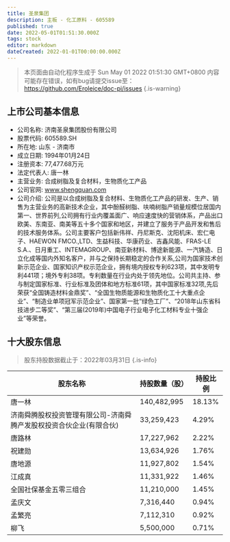 ```yaml
---
title: 圣泉集团
description: 主板 - 化工原料 - 605589
published: true
date: 2022-05-01T01:51:30.000Z
tags: stock
editor: markdown
dateCreated: 2022-01-01T00:00:00.000Z
---
```


> 本页面由自动化程序生成于 Sun May 01 2022 01:51:30 GMT+0800
> 内容可能存在错误，如有bug请提交issue至：https://github.com/Eroleice/doc-pi/issues
{.is-warning}

## 上市公司基本信息
- 公司名称: 济南圣泉集团股份有限公司
- 股票代码: 605589.SH
- 所在地: 山东 - 济南市
- 成立日期: 1994年01月24日
- 注册资本: 77,477.68万元
- 法定代表人: 唐一林
- 主营业务: 合成树脂及复合材料，生物质化工产品
- 公司官网: www.shengquan.com
- 公司介绍: 公司是以合成树脂及复合材料、生物质化工产品的研发、生产、销售为主营业务的高新技术企业，其中酚醛树脂、呋喃树脂产销量规模位居国内第一、世界前列,公司拥有行业内覆盖面广、响应速度快的营销体系，产品出口欧美、东南亚、南美等五十多个国家和地区，并建立了服务于产品开发和售后的技术服务体系。公司主要客户包括新伟祥、丹尼斯克、沈阳机床、宏仁电子、HAEWON FMCO.,LTD、生益科技、华康药业、吉鑫风能、FRAS-LE S.A.、日月重工、INTEMAGROUP、南亚新材料、博途新能源、一汽铸造、日立化成等国内外知名客户，并与之保持长期稳定的合作关系,公司为国家技术创新示范企业、国家知识产权示范企业，拥有境内授权专利623项，其中发明专利441项；境外专利38项。专利数量在行业内处于领先地位。公司共主持、参与制定国家标准、行业标准及团体和地方标准61项，其中国家标准32项,先后荣获“全国铸造材料金鼎奖”、“全国生物质能源和生物质化工十大重点企业”、“制造业单项冠军示范企业”、国家第一批“绿色工厂”、“2018年山东省科技进步二等奖”、“第三届(2019年)中国电子行业电子化工材料专业十强企业”等荣誉。


## 十大股东信息
> 股东持股数据截止于：2022年03月31日
{.is-info}

| 股东名称 | 持股数量（股） | 持股比例 |
| --- | --- | --- |
| 唐一林 | 140,482,995 | 18.13% |
| 济南舜腾股权投资管理有限公司-济南舜腾产发股权投资合伙企业(有限合伙) | 33,259,423 | 4.29% |
| 唐路林 | 17,227,962 | 2.22% |
| 祝建勋 | 13,634,926 | 1.76% |
| 唐地源 | 11,927,802 | 1.54% |
| 江成真 | 11,331,922 | 1.46% |
| 全国社保基金五零三组合 | 11,210,000 | 1.45% |
| 孟庆文 | 7,316,440 | 0.94% |
| 孟繁亮 | 7,112,310 | 0.92% |
| 柳飞 | 5,500,000 | 0.71% |




